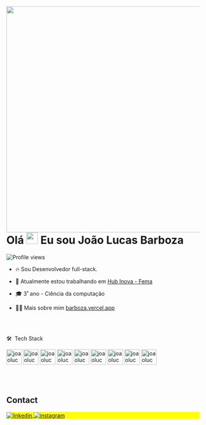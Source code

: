 <img align="right" height="590em" src="https://raw.githubusercontent.com/gist/joaolucasbarboza/efb5c956b27204d35e05294e87cf66ec/raw/225322214501b2ac349c2fc4c4dee2385c71737c/githubcard.svg"/>
<h1 align="left">Olá <img src="https://raw.githubusercontent.com/kaueMarques/kaueMarques/master/hi.gif" height="30px"> Eu sou João Lucas Barboza</h1>
<p align="left"> <img src="https://komarev.com/ghpvc/?username=joaolucasbarboza&color=yellow" alt="Profile views" /> </p>

- 🔥 Sou Desenvolvedor full-stack.

- 🔭 Atualmente estou trabalhando em [Hub Inova - Fema](https://hub.fema.edu.br/)

- 🎓 3˚ ano - Ciência da computação

- 👨‍💻 Mais sobre mim [barboza.vercel.app](https://barboza.vercel.app)

<br><br>

🛠 &nbsp;Tech Stack

<p align="left">
<img width="40px" src="https://raw.githubusercontent.com/gist/joaolucasbarboza/797fe1d9ee89916b6edb2bbf236eaf3b/raw/7b12dff60d4bd21298863bcf21f9a850c8c38444/githubmysql.svg" alt="joaolucasbarboza"/>
<img width="40px" src="https://raw.githubusercontent.com/gist/joaolucasbarboza/10c9793da300895013c5533ac6a1b869/raw/a1e94993c4d45d0704591465a5ecbb3a427910ff/githubspring.svg" alt="joaolucasbarboza's stats"/>
<img width="40px" src="https://raw.githubusercontent.com/gist/joaolucasbarboza/fc9e975b2ce4c035aaad17769399c97f/raw/a3a6c1cdefd427ca8d14c2b9facf1d6d1fe24148/githubaws.svg" alt="joaolucasbarboza's stats"/>
<img width="40px" src="https://raw.githubusercontent.com/gist/joaolucasbarboza/5075c213800ffd4cb2a14b96018b4e76/raw/ef4564836c77edd0a3b76e7d7469a88741e12e7c/githubgit.svg" alt="joaolucasbarboza's stats"/>
<img width="40px" src="https://raw.githubusercontent.com/gist/joaolucasbarboza/c03a0d5049da4e5e9cf1dee1af93a9dd/raw/58206e772ca003fcdac871cfc27e8a397c035fe3/githubreact.svg" alt="joaolucasbarboza's stats"/>
<img width="40px" src="https://raw.githubusercontent.com/gist/joaolucasbarboza/ab42019374e1b942fd1599ac9771aca6/raw/713e9a3912980a96a2b00baafaad314b59c32d3c/githubjava.svg" alt="joaolucasbarboza's stats"/>
<img width="40px" src="https://raw.githubusercontent.com/gist/joaolucasbarboza/75fd306ba7c43d2fdff478246d7170b8/raw/e5c96e95bb7d02e251952623500bc33542add69e/githubts.svg" alt="joaolucasbarboza's stats"/>
<img width="40px" src="https://raw.githubusercontent.com/gist/joaolucasbarboza/c825a908d88529755644a3f7c84f1c84/raw/f0187909f710fd778d651557e1f23e3d4769bee8/githubfigma.svg" alt="joaolucasbarboza's stats"/>
<img width="40px" src="https://raw.githubusercontent.com/gist/joaolucasbarboza/1adeb744a5be365e7b658010c8f610b5/raw/e0ee9c534726177d42c7b453684d58df0626e800/githubmacos.svg" alt="joaolucasbarboza's stats"/>

</p>

<br><br>

## Contact

<p align="left" style="background:yellow">
<a href="https://www.linkedin.com/in/jo%C3%A3o-lucas-barboza-3ba6a9230/" target="_blank">
  <img align="center" src="https://img.shields.io/badge/-joaolucasbarboza-05122A?style=flat&logo=linkedin" alt="linkedin"/>
</a>
<a href="https://www.instagram.com/joaobarbozaaa/" target="_blank">
 <img align="center" src="https://img.shields.io/badge/-joaolucasbarboza-05122A?style=flat&logo=instagram" alt="instagram"/>
</a>
</p>

<!--

<img width="490em" src="https://github-readme-twitter-gazf.vercel.app/api?id=maykbrito&layout=wide&show_reply=off&show_retweet=off" />


**maykbrito/maykbrito** is a ✨ _special_ ✨ repository because its `README.md` (this file) appears on your GitHub profile.

Here are some ideas to get you started:

- 🔭 I’m currently working on ...
- 🌱 I’m currently learning ...
- 👯 I’m looking to collaborate on ...
- 🤔 I’m looking for help with ...
- 💬 Ask me about ...
- 📫 How to reach me: ...
- 😄 Pronouns: ...
- ⚡ Fun fact: ...
-->
